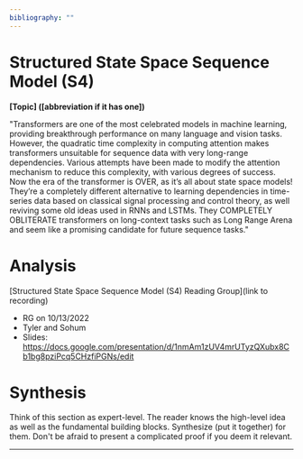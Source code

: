 ```yaml
---
bibliography: ""
---
```


# Structured State Space Sequence Model (S4)

**[Topic] ([abbreviation if it has one])** 

"Transformers are one of the most celebrated models in machine learning, providing breakthrough performance on many language and vision tasks. However, the quadratic time complexity in computing attention makes transformers unsuitable for sequence data with very long-range dependencies. Various attempts have been made to modify the attention mechanism to reduce this complexity, with various degrees of success.
Now the era of the transformer is OVER, as it’s all about state space models! They’re a completely different alternative to learning dependencies in time-series data based on classical signal processing and control theory, as well reviving some old ideas used in RNNs and LSTMs. They COMPLETELY OBLITERATE transformers on long-context tasks such as Long Range Arena and seem like a promising candidate for future sequence tasks."

# Analysis

[Structured State Space Sequence Model (S4) Reading Group](link to recording)

* RG on 10/13/2022
* Tyler and Sohum
* Slides: https://docs.google.com/presentation/d/1nmAm1zUV4mrUTyzQXubx8Cb1bg8pziPcq5CHzfiPGNs/edit


# Synthesis

Think of this section as expert-level. The reader knows the high-level idea as well as the fundamental building blocks. Synthesize (put it together) for them. Don't be afraid to present a complicated proof if you deem it relevant.

---